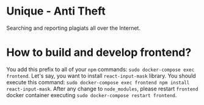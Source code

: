 # Unique - Anti Theft
Searching and reporting plagiats all over the Internet.

# How to build and develop frontend?
You add this prefix to all of your `npm` commands: `sudo docker-compose exec frontend`.
Let's say, you want to install `react-input-mask` library. You should execute
this command: `sudo docker-compose exec frontend npm install react-input-mask`.
After any change to `node_modules`, please restart `frontend` docker container executing 
`sudo docker-compose restart frontend`.
